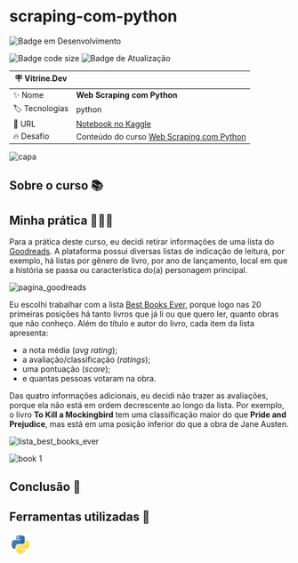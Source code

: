 # scraping-com-python

![Badge em Desenvolvimento](http://img.shields.io/static/v1?label=STATUS&message=EM%20DESENVOLVIMENTO&color=GREEN&style=for-the-badge)

![Badge code size](https://img.shields.io/github/languages/code-size/fab-souza/scraping-com-python)
![Badge de Atualização](https://img.shields.io/github/last-commit/fab-souza/scraping-com-python)


| :placard: Vitrine.Dev |    |
| -------------  | --- |
| :sparkles: Nome        | **Web Scraping com Python**
| :label: Tecnologias | python
| :rocket: URL         | [Notebook no Kaggle](https://www.kaggle.com/code/fabianadesouza/web-scraping-com-python)
| :fire: Desafio     | Conteúdo do curso [Web Scraping com Python](https://cursos.alura.com.br/course/web-scraping-data-science-python)


![capa](https://user-images.githubusercontent.com/67301805/217316982-41393a7a-ac78-49e2-85a5-f53e314d04d5.jpg)

## Sobre o curso 📚






## Minha prática 👩🏻‍💻
Para a prática deste curso, eu decidi retirar informações de uma lista do [Goodreads](https://www.goodreads.com/). A plataforma possui diversas listas de indicação de leitura, por exemplo, há listas por gênero de livro, por ano de lançamento, local em que a história se passa ou característica do(a) personagem principal. 

![pagina_goodreads](https://user-images.githubusercontent.com/67301805/218314254-2cbae394-3426-4afb-aa19-361f10a54dc8.png)

Eu escolhi trabalhar com a lista [Best Books Ever](https://www.goodreads.com/list/show/1.Best_Books_Ever), porque logo nas 20 primeiras posições há tanto livros que já li ou que quero ler, quanto obras que não conheço. Além do título e autor do livro, cada item da lista apresenta: 
- a nota média (*avg rating*);
- a avaliação/classificação (*ratings*);
- uma pontuação (*score*);
- e quantas pessoas votaram na obra.

Das quatro informações adicionais, eu decidi não trazer as avaliações, porque ela não está em ordem decrescente ao longo da lista. Por exemplo, o livro **To Kill a Mockingbird** tem uma classificação maior do que **Pride and Prejudice**, mas está em uma posição inferior do que a obra de Jane Austen.

![lista_best_books_ever](https://user-images.githubusercontent.com/67301805/218316399-d31f859a-a498-4f80-82cd-87cf3d47e97d.png)


![book 1](https://user-images.githubusercontent.com/67301805/218316701-1dc4d111-208f-4cc0-8074-6ea71df0981c.png)



## Conclusão 🏁






## Ferramentas utilizadas 🧰 
<p> <a href="https://www.python.org" target="_blank" rel="noreferrer"> <img src="https://raw.githubusercontent.com/devicons/devicon/master/icons/python/python-original.svg" alt="python" width="40" height="40"/> </a>
    </p>
